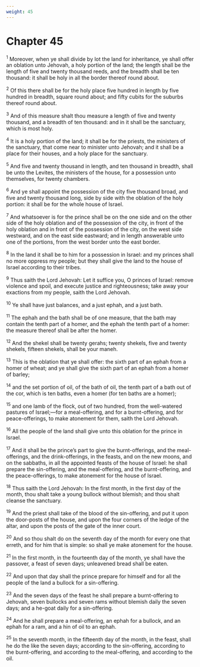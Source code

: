 ```yaml
---
weight: 45
---
```


# Chapter 45

<sup>1</sup> Moreover, when ye shall divide by lot the land for inheritance, ye shall offer an oblation unto Jehovah, a holy portion of the land; the length shall be the length of five and twenty thousand reeds, and the breadth shall be ten thousand: it shall be holy in all the border thereof round about. 

<sup>2</sup> Of this there shall be for the holy place five hundred in length by five hundred in breadth, square round about; and fifty cubits for the suburbs thereof round about. 

<sup>3</sup> And of this measure shalt thou measure a length of five and twenty thousand, and a breadth of ten thousand: and in it shall be the sanctuary, which is most holy. 

<sup>4</sup> It is a holy portion of the land; it shall be for the priests, the ministers of the sanctuary, that come near to minister unto Jehovah; and it shall be a place for their houses, and a holy place for the sanctuary. 

<sup>5</sup> And five and twenty thousand in length, and ten thousand in breadth, shall be unto the Levites, the ministers of the house, for a possession unto themselves, for twenty chambers. 

<sup>6</sup> And ye shall appoint the possession of the city five thousand broad, and five and twenty thousand long, side by side with the oblation of the holy portion: it shall be for the whole house of Israel. 

<sup>7</sup> And whatsoever is for the prince shall be on the one side and on the other side of the holy oblation and of the possession of the city, in front of the holy oblation and in front of the possession of the city, on the west side westward, and on the east side eastward; and in length answerable unto one of the portions, from the west border unto the east border. 

<sup>8</sup> In the land it shall be to him for a possession in Israel: and my princes shall no more oppress my people; but they shall give the land to the house of Israel according to their tribes. 

<sup>9</sup> Thus saith the Lord Jehovah: Let it suffice you, O princes of Israel: remove violence and spoil, and execute justice and righteousness; take away your exactions from my people, saith the Lord Jehovah. 

<sup>10</sup> Ye shall have just balances, and a just ephah, and a just bath. 

<sup>11</sup> The ephah and the bath shall be of one measure, that the bath may contain the tenth part of a homer, and the ephah the tenth part of a homer: the measure thereof shall be after the homer. 

<sup>12</sup> And the shekel shall be twenty gerahs; twenty shekels, five and twenty shekels, fifteen shekels, shall be your maneh. 

<sup>13</sup> This is the oblation that ye shall offer: the sixth part of an ephah from a homer of wheat; and ye shall give the sixth part of an ephah from a homer of barley; 

<sup>14</sup> and the set portion of oil, of the bath of oil, the tenth part of a bath out of the cor, which is ten baths, even a homer (for ten baths are a homer); 

<sup>15</sup> and one lamb of the flock, out of two hundred, from the well-watered pastures of Israel;—for a meal-offering, and for a burnt-offering, and for peace-offerings, to make atonement for them, saith the Lord Jehovah. 

<sup>16</sup> All the people of the land shall give unto this oblation for the prince in Israel. 

<sup>17</sup> And it shall be the prince’s part to give the burnt-offerings, and the meal-offerings, and the drink-offerings, in the feasts, and on the new moons, and on the sabbaths, in all the appointed feasts of the house of Israel: he shall prepare the sin-offering, and the meal-offering, and the burnt-offering, and the peace-offerings, to make atonement for the house of Israel. 

<sup>18</sup> Thus saith the Lord Jehovah: In the first month, in the first day of the month, thou shalt take a young bullock without blemish; and thou shalt cleanse the sanctuary. 

<sup>19</sup> And the priest shall take of the blood of the sin-offering, and put it upon the door-posts of the house, and upon the four corners of the ledge of the altar, and upon the posts of the gate of the inner court. 

<sup>20</sup> And so thou shalt do on the seventh day of the month for every one that erreth, and for him that is simple: so shall ye make atonement for the house. 

<sup>21</sup> In the first month, in the fourteenth day of the month, ye shall have the passover, a feast of seven days; unleavened bread shall be eaten. 

<sup>22</sup> And upon that day shall the prince prepare for himself and for all the people of the land a bullock for a sin-offering. 

<sup>23</sup> And the seven days of the feast he shall prepare a burnt-offering to Jehovah, seven bullocks and seven rams without blemish daily the seven days; and a he-goat daily for a sin-offering. 

<sup>24</sup> And he shall prepare a meal-offering, an ephah for a bullock, and an ephah for a ram, and a hin of oil to an ephah. 

<sup>25</sup> In the seventh month, in the fifteenth day of the month, in the feast, shall he do the like the seven days; according to the sin-offering, according to the burnt-offering, and according to the meal-offering, and according to the oil. 


